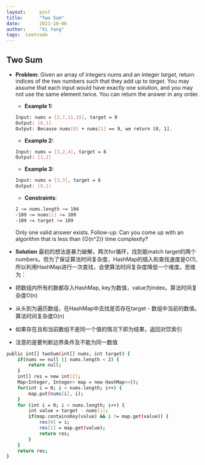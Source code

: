 ```yaml
---
layout: 	post
title: 		"Two Sum"
date:       2021-10-06
author:     "Xi Yang"
tags:  Leetcode
---   
```

## Two Sum

- **Problem**: 
Given an array of integers nums and an integer *target*, return indices of the two numbers such that they add up to *target*.
You may assume that each input would have exactly one solution, and you may not use the same element twice.
You can return the answer in any order.

    - **Example 1:**
    ```bash
    Input: nums = [2,7,11,15], target = 9
    Output: [0,1]
    Output: Because nums[0] + nums[1] == 9, we return [0, 1].
    ```
    - **Example 2:**
    ```bash
    Input: nums = [3,2,4], target = 6
    Output: [1,2]
    ```
    - **Example 3:**
    ```bash
    Input: nums = [3,3], target = 6
    Output: [0,1]
    ``` 

    - **Constraints**:
    ```bash
    2 <= nums.length <= 104
    -109 <= nums[i] <= 109
    -109 <= target <= 109
    ```
    Only one valid answer exists.
    Follow-up: Can you come up with an algorithm that is less than {O(n^2)} time complexity?

- **Solution**
最初的想法是暴力破解，两次for循环，找到能match target的两个numbers。但为了保证算法时间复杂度，HashMap的插入和查找速度是O(1), 所以利用HashMap进行一次查找，会使算法时间复杂度降低一个维度。思维为：


 - 把数组内所有的数都存入HashMap, key为数值，value为index。算法时间复杂度O(n)
 - 从头到为遍历数组，在HashMap中去找是否存在target - 数组中当前的数值。算法时间复杂度O(n)
 - 如果存在且和当前数组不是同一个值的情况下即为结果，返回对饮索引
 - 注意的是要判断边界条件及不能为同一数值
```bash
public int[] twoSum(int[] nums, int target) {
    if(nums == null || nums.length < 2) {
        return null;
    }
    int[] res = new int[2];
    Map<Integer, Integer> map = new HashMap<>();
    for(int i = 0; i < nums.length; i++) {
        map.put(nums[i], i);
    }
    for (int i = 0; i < nums.length; i++) {
        int value = target - nums[i];
        if(map.containsKey(value) && i != map.get(value)) {
            res[0] = i;
            res[1] = map.get(value);
            return res;
        }
    }
    return res;
}
```

